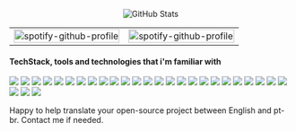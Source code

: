 <p align="center"><img src="https://github-readme-stats.vercel.app/api?username=graefff&amp;show_icons=true" alt="GitHub Stats"></p>

<!---
![Profile view counter](https://komarev.com/ghpvc/?username=graefff)
-->

<div align="center">
<table>
  <tr>
    <td width="50%">
      <a href="https://spotify-github-profile.kittinanx.com/api/view?uid=n699v3ihj9r2xbtqawwxjdsxo&redirect=true">
        <img src="https://spotify-github-profile.kittinanx.com/api/view?uid=n699v3ihj9r2xbtqawwxjdsxo&cover_image=true&theme=novatorem&show_offline=true&background_color=121212&interchange=true&bar_color=53b14f&bar_color_cover=true" alt="spotify-github-profile" width="100%">
      </a>
    </td>
    <td width="50%">
      <img src="https://spotify-recently-played-readme.vercel.app/api?user=n699v3ihj9r2xbtqawwxjdsxo&count=3" alt="spotify-github-profile" width="100%">
    </td>
  </tr>
</table>
</div>

#### TechStack, tools and technologies that i'm familiar with
![](https://img.shields.io/badge/InfluxDB-22ADF6?style=for-the-badge&logo=influxdb&logoColor=white)
![](https://img.shields.io/badge/Proxmox-e57000?style=for-the-badge&logo=proxmox&logoColor=white)
![](https://img.shields.io/badge/homeassistant-18BCF2?style=for-the-badge&logo=homeassistant&logoColor=white)
![](https://img.shields.io/badge/tailscale-242424?style=for-the-badge&logo=tailscale&logoColor=white)
![](https://img.shields.io/badge/docker-2496ED?style=for-the-badge&logo=docker&logoColor=white)
![](https://img.shields.io/badge/ubuntu-E95420?style=for-the-badge&logo=ubuntu&logoColor=white)
![](https://img.shields.io/badge/debian-A81D33?style=for-the-badge&logo=debian&logoColor=white)
![](https://img.shields.io/badge/pihole-96060C?style=for-the-badge&logo=pihole&logoColor=white)
![](https://img.shields.io/badge/truenas-0095d5?style=for-the-badge&logo=truenas&logoColor=white)
![](https://img.shields.io/badge/windows-08b0f0?style=for-the-badge&logo=windows&logoColor=white)
![](https://img.shields.io/badge/linux_mint-86BE43?style=for-the-badge&logo=linuxmint&logoColor=white)
![](https://img.shields.io/badge/grafana-F46800?style=for-the-badge&logo=grafana&logoColor=white)
![](https://img.shields.io/badge/immich-4250af?style=for-the-badge&logo=immich&logoColor=white)
![](https://img.shields.io/badge/trilium-000000?style=for-the-badge&logo=trilium&logoColor=white)
![](https://img.shields.io/badge/google_docs-4285F4?style=for-the-badge&logo=googledocs&logoColor=white)
![](https://img.shields.io/badge/google_forms-7248B9?style=for-the-badge&logo=googleforms&logoColor=white)
![](https://img.shields.io/badge/google_sheets-34A853?style=for-the-badge&logo=googlesheets&logoColor=white)
![](https://img.shields.io/badge/google_slides-FBBC04?style=for-the-badge&logo=googleslides&logoColor=white)
![](https://img.shields.io/badge/google_maps-4285F4?style=for-the-badge&logo=googlemaps&logoColor=white)
![](https://img.shields.io/badge/google_gemini-8E75B2?style=for-the-badge&logo=googlegemini&logoColor=white)
![](https://img.shields.io/badge/google_cloud-4285F4?style=for-the-badge&logo=googlecloud&logoColor=white)
![](https://img.shields.io/badge/google_tasks-2684FC?style=for-the-badge&logo=googletasks&logoColor=white)
![](https://img.shields.io/badge/google_calendar-4285F4?style=for-the-badge&logo=googlecalendar&logoColor=white)
![](https://img.shields.io/badge/google_chrome-4285F4?style=for-the-badge&logo=googlechrome&logoColor=white)
![](https://img.shields.io/badge/google_drive-4285F4?style=for-the-badge&logo=googledrive&logoColor=white)
![](https://img.shields.io/badge/adguard-68BC71?style=for-the-badge&logo=adguard&logoColor=white)
![](https://img.shields.io/badge/amazon_alexa-00CAFF?style=for-the-badge&logo=amazonalexa&logoColor=white)
![](https://img.shields.io/badge/anydesk-EF443B?style=for-the-badge&logo=anydesk&logoColor=white)

Happy to help translate your open-source project between English and pt-br. Contact me if needed.
